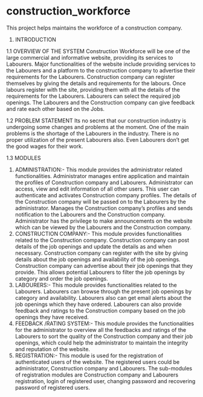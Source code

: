 # construction_workforce
This project helps maintains the workforce of a construction company.

1.	INTRODUCTION

1.1 OVERVIEW OF THE SYSTEM
Construction Workforce will be one of the large commercial and informative website, providing its services to Labourers. Major functionalities of the website include providing services to the Labourers and a platform to the construction company to advertise their requirements for the Labourers. Construction company can register themselves by giving the details and requirements for the labours. Once labours register with the site, providing them with all the details of the requirements for the Labourers.  Labourers can select the required job openings. The Labourers and the Construction company can give feedback and rate each other based on the Jobs.

1.2 PROBLEM STATEMENT
Its no secret that our construction industry is undergoing some changes and problems at the moment. One of the main problems is the shortage of the Labourers in the industry. There is no proper utilization of the present Labourers also. Even Labourers don’t get the good wages for their work.

1.3 MODULES
1.	ADMINISTRATION:-
This module provides the administrator related functionalities. Administrator manages entire application and maintain the profiles of Construction company and Labourers. Administrator can access, view and edit information of all other users. This user can authenticate and activates Construction company profiles. The details of the Construction company will be passed on to the Labourers by the administrator. Manages the Construction company’s profiles and sends notification to the Labourers and the Construction company. Administrator has the privilege to make announcements on the website which can be viewed by the Labourers and the Construction company.
2.	CONSTRUCTION COMPANY:-
This module provides functionalities related to the Construction company. Construction company can post details of the job openings and update the details as and when necessary. Construction company can register with the site by giving details about the job openings and availability of the job openings. Construction company can advertise about their job openings that they provide. This allows potential Labourers to filter the job openings by category and order the job openings.
3.	LABOURERS:-
This module provides functionalities related to the Labourers. Labourers can browse through the present job openings by category and availability. Labourers also can get email alerts about the job openings which they have ordered. Labourers can also provide feedback and ratings to the Construction company based on the job openings they have received.
4.	FEEDBACK /RATING SYSTEM:-
This module provides the functionalities for the administrator to overview all the feedbacks and ratings of the Labourers to sort the quality of the Construction company and their job openings, which could help the administrator to maintain the integrity and reputation of the website.
5.	REGISTRATION:-
This module is used for the registration of authenticated users of the website. The registered users could be administrator, Construction company and Labourers. The sub-modules of registration modules are Construction company and Labourers registration, login of registered user, changing password and recovering password of registered users.

